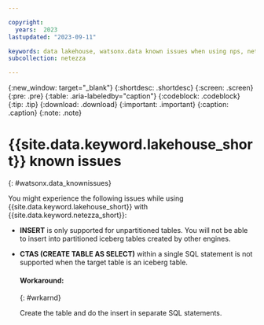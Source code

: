 ```yaml
---

copyright:
  years:  2023
lastupdated: "2023-09-11"

keywords: data lakehouse, watsonx.data known issues when using nps, netezza data lakehouse, watsonx, watsonx.data, watsonx.data with nps
subcollection: netezza

---
```


{:new_window: target="_blank"}
{:shortdesc: .shortdesc}
{:screen: .screen}
{:pre: .pre}
{:table: .aria-labeledby="caption"}
{:codeblock: .codeblock}
{:tip: .tip}
{:download: .download}
{:important: .important}
{:caption: .caption}
{:note: .note}

# {{site.data.keyword.lakehouse_short}} known issues
{: #watsonx.data_knownissues}

You might experience the following issues while using {{site.data.keyword.lakehouse_short}} with {{site.data.keyword.netezza_short}}:

- **INSERT** is only supported for unpartitioned tables. You will not be able to insert into partitioned iceberg tables created by other engines.

- **CTAS (CREATE TABLE AS SELECT)** within a single SQL statement is not supported when the target table is an iceberg table.

    #### Workaround:
    {: #wrkarnd}

    Create the table and do the insert in separate SQL statements.
